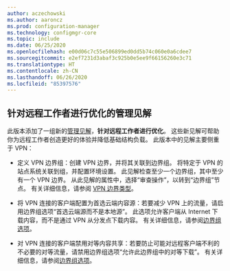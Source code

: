 ```yaml
---
author: aczechowski
ms.author: aaroncz
ms.prod: configuration-manager
ms.technology: configmgr-core
ms.topic: include
ms.date: 06/25/2020
ms.openlocfilehash: e00d06c7c55e506899ed0dd5b74c060e0a6cdee7
ms.sourcegitcommit: e2ef7231d3abaf3c925b0e5ee9f66156260e3c71
ms.translationtype: HT
ms.contentlocale: zh-CN
ms.lasthandoff: 06/26/2020
ms.locfileid: "85397576"
---
```

## <a name="management-insights-to-optimize-for-remote-workers"></a><a name="bkmk_wfhmi"></a> 针对远程工作者进行优化的管理见解

<!--6982226-->

此版本添加了一组新的[管理见解](../../../../servers/manage/management-insights.md)，**针对远程工作者进行优化**。 这些新见解可帮助你为远程工作者创造更好的体验并降低基础结构负载。 此版本中的见解主要侧重于 VPN：

- 定义 VPN 边界组：创建 VPN 边界，并将其关联到边界组。 将特定于 VPN 的站点系统关联到组，并配置环境设置。 此见解检查至少一个边界组，其中至少有一个 VPN 边界。 从此见解的属性中，选择“审查操作”，以转到“边界组”节点。 有关详细信息，请参阅 [VPN 边界类型](../../technical-preview-2005.md#bkmk_vpn)。

- 将 VPN 连接的客户端配置为首选云端内容源：若要减少 VPN 上的流量，请启用边界组选项“首选云端源而不是本地源”。 此选项允许客户端从 Internet 下载内容，而不是通过 VPN 从分发点下载内容。 有关详细信息，请参阅[边界组选项](../../../../servers/deploy/configure/boundary-groups.md#bkmk_bgoptions4)。

- 对 VPN 连接的客户端禁用对等内容共享：若要防止可能对远程客户端不利的不必要的对等流量，请禁用边界组选项“允许此边界组中的对等下载”。 有关详细信息，请参阅[边界组选项](../../../../servers/deploy/configure/boundary-groups.md#bkmk_bgoptions1)。

